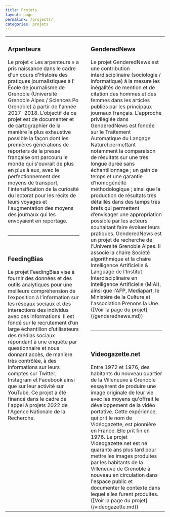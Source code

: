 ```yaml
---
title: Projets
layout: page
permalink: /projects/
categories: projets
---
```


<table>
  <tr>
    <td width="48%" valign="top">
      <b></b><h3>Arpenteurs</h3></b>
      Le projet « Les arpenteurs » a pris naissance dans le cadre d'un cours d'Histoire des pratiques journalistiques à l' École de journalisme
      de Grenoble (Université Grenoble Alpes / Sciences Po Grenoble) à partir de l'année 2017-2018. L'objectif de ce projet est de documenter et
      de cartographier de la manière la plus exhaustive possible la façon dont les premières générations de reporters de la presse française ont
      parcouru le monde qui s'ouvrait de plus en plus à eux, avec le perfectionnement des moyens de transport, l'intensification de la curiosité
      du lectorat pour les récits de leurs voyages et l'augmentation des moyens des journaux qui les envoyaient en reportage.
      <br><br>
      <hr size = 1>
      <br>
      <h3>FeedingBias</h3>
      Le projet FeedingBias vise à fournir des données et des outils analytiques pour une meilleure compréhension de l’exposition à
      l’information sur les réseaux sociaux et des interactions des individus avec ces informations. Il est fondé sur le recrutement d’un large
      échantillon d’utilisateurs des médias sociaux répondant à une enquête par questionnaire et nous donnant accès, de manière très contrôlée,
      à des informations sur leurs comptes sur Twitter, Instagram et Facebook ainsi que sur leur activité sur YouTube. Ce projet a été financé
      dans le cadre de l'appel à projets 2022 de l'Agence Nationale de la Recherche.
    </td>
    <td width="4%">
    </td>
    <td width="48%" valign="top">
    <h3>GenderedNews</h3>
      Le projet GenderedNews est une contribution interdisciplinaire (sociologie / informatique) à la mesure les inégalités de mention et de
      citation des hommes et des femmes dans les articles publiés par les principaux journaux français. L'approche privilégiée dans GenderedNews
      est fondée sur le Traitement Automatique du Langage Naturel permettant notamment la comparaison de résultats sur une très longue durée
      sans échantillonnage ; un gain de temps et une garantie d’homogénéité méthodologique ; ainsi que la production de résultats très détaillés
      dans des temps très brefs qui permettent d’envisager une appropriation possible par les acteurs souhaitant faire évoluer leurs pratiques.
      GenderedNews est un projet de recherche de l’Université Grenoble Alpes. Il associe la chaire Société algorithmique et la chaire
      Intelligence Artificielle & Language de l'Institut Interdisciplinaire en Intelligence Artificielle (MIAI), ainsi que l'AFP, Mediapart, le
      Ministère de la Culture et l'association Prenons la Une. ([Voir la page du projet](/genderednews.md))
      <br><br>
      <hr size = 1>
      <br>
      <h3>Videogazette.net</h3>
      Entre 1972 et 1976, des habitants du nouveau quartier de la Villeneuve à Grenoble essayèrent de produire une image originale de leur vie
      avec les moyens qu'offrait le développement de la vidéo portative. Cette expérience, qui prit le nom de Vidéogazette, est pionnière en
      France. Elle prit fin en 1976. Le projet Videogazette.net est né quarante ans plus tard pour mettre les images produites par les habitants
      de la Villeneuve de Grenoble à nouveau en circulation dans l'espace public et documenter le contexte dans lequel elles furent produites.
      ([Voir la page du projet](/videogazette.md))
    </td>  
  </tr>
 <t/able> 
</table>
